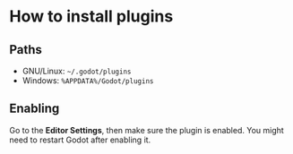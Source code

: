 # How to install plugins

## Paths

* GNU/Linux: `~/.godot/plugins`
* Windows: `%APPDATA%/Godot/plugins`

## Enabling

Go to the **Editor Settings**, then make sure the plugin is enabled. You might need to restart Godot after enabling it.
